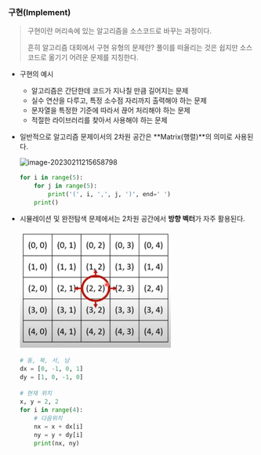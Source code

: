 ### 구현(Implement)

> 구현이란 머리속에 있는 알고리즘을 소스코드로 바꾸는 과정이다.
>
> 흔히 알고리즘 대회에서 구현 유형의 문제란? 풀이를 떠올리는 것은 쉽지만 소스코드로 옮기기 어려운 문제를 지칭한다.

- 구현의 예시

  - 알고리즘은 간단한데 코드가 지나칠 만큼 길어지는 문제
  - 실수 연산을 다루고, 특정 소수점 자리까지 출력해야 하는 문제
  - 문자열을 특정한 기준에 따라서 끊어 처리해야 하는 문제
  - 적절한 라이브러리를 찾아서 사용해야 하는 문제

- 일반적으로 알고리즘 문제이서의 2차원 공간은 **Matrix(행렬)**의 의미로 사용된다.

  ![image-20230211215658798](C:\Users\kyeon\AppData\Roaming\Typora\typora-user-images\image-20230211215658798.png)

  ```python
  for i in range(5):
      for j in range(5):
          print('(', i, ',', j, ')', end=' ')
      print()
  ```

- 시뮬레이션 및 완전탐색 문제에서는 2차원 공간에서 **방향 벡터**가 자주 활용된다.

  ![image-20230211220039680](Implement.assets/image-20230211220039680.png)

  ```python
  # 동, 북, 서, 남
  dx = [0, -1, 0, 1]
  dy = [1, 0, -1, 0]
  
  # 현재 위치
  x, y = 2, 2
  for i in range(4):
      # 다음위치
      nx = x + dx[i]
      ny = y + dy[i]
      print(nx, ny)
  ```

  